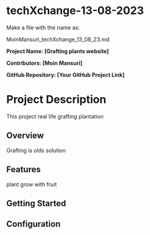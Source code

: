 # techXchange-13-08-2023

Make a file with the name as:

MoinMansuri_techXchange_13_08_23.md


**Project Name: [Grafting plants website]**

**Contributors: [Moin Mansuri]**

**GitHub Repository: [Your GitHub Project Link]**

# Project Description
This project real life grafting plantation


## Overview
Grafting is olds solution 


## Features
plant grow with fruit


## Getting Started



## Configuration







